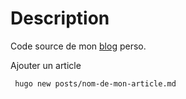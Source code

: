 # Description

Code source de mon [blog](https://blog.victorprouff.fr/) perso.

Ajouter un article 

```
 hugo new posts/nom-de-mon-article.md
```
